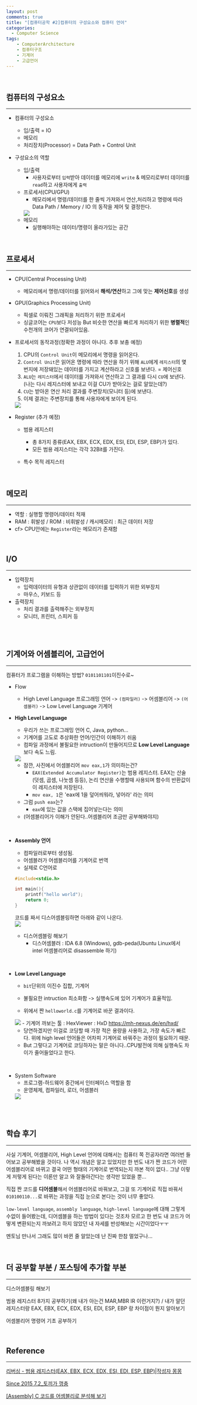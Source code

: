 ```yaml
---
layout: post
comments: true
title: "[컴퓨터공학 #2]컴퓨터의 구성요소와 컴퓨터 언어"
categories:
  - Computer Science
tags:
    - ComputerArchitecture
    - 컴퓨터구조
    - 기계어
    - 고급언어
---
```


<br>

## 컴퓨터의 구성요소
---
- 컴퓨터의 구성요소
    - 입/출력 = IO
    - 메모리
    - 처리장치(Processor) = Data Path + Control Unit

- 구성요소의 역할
    - 입/출력
        - 사용자로부터 `입력`받아 데이터를 메모리에 `write` & 메모리로부터 데이터를 `read`하고 사용자에게 `출력`
    - 프로세서(CPU/GPU)
        - 메모리에서 명령/데이터를 한 줄씩 가져와서 <span class="hl">연산,처리</span>하고 명령에 따라 Data Path / Memory / IO 의 동작을 제어 및 결정한다.<br>
        <img src="/assets/images/190408/ca1.JPG">
    - 메모리
        - 실행해야하는 데이터/명령이 올라가있는 공간 

<br>

## 프로세서
---

- <span class="hl">CPU(Central Processing Unit)</span>
    - 메모리에서 명령/데이터를 읽어와서 **해석/연산**하고 그에 맞는 **제어신호**를 생성
- <span class="hl">GPU(Graphics Processing Unit)</span>
    - 픽셀로 이뤄진 그래픽을 처리하기 위한 프로세서
    - 싱글코어는 `CPU`보다 저성능 But 비슷한 연산을 빠르게 처리하기 위한 **병렬적**인 수천개의 코어가 연결되어있음.

- 프로세서의 동작과정(정확한 과정이 아니다. 추후 보충 예정)
    1. CPU의 `Control Unit`이 메모리에서 명령을 읽어온다.
    2. `Control Unit`은 읽어온 명령에 따라 연산을 하기 위해 `ALU`에게 `레지스터`의 몇 번지에 저장돼있는 데이터를 가지고 계산하라고 신호를 보낸다. = 제어신호
    3. `ALU`는 `레지스터`에서 데이터를 가져와서 연산하고 그 결과를 다시 `CU`에 보낸다.(나는 다시 레지스터에 보내고 이걸 CU가 받아오는 걸로 알았는데?)
    4. `CU`는 받아온 연산 처리 결과를 주변장치(모니터 등)에 보낸다.
    5. 이제 결과는 주변장치를 통해 사용자에게 보이게 된다.<br>
    <img src="/assets/images/190408/ca2.JPG">

- <span class="hl">Register</span> (추가 예정)
    - 범용 레지스터
        - 총 8가지 종류(EAX, EBX, ECX, EDX, ESI, EDI, ESP, EBP)가 있다.
        - 모든 범용 레지스터는 각각 32Bit를 가진다.

    - 특수 목적 레지스터

<br>

## 메모리
---
- 역할 : 실행할 명령어/데이터 적재
- RAM : 휘발성 / ROM : 비휘발성 / 캐시메모리 : 최근 데이터 저장
- cf> CPU안에는 `Register`라는 메모리가 존재함

<br>

## I/O
---
- 입력장치
    - 입력데이터의 유형과 상관없이 데이터를 입력하기 위한 외부장치
    - 마우스, 키보드 등
- 출력장치
    - 처리 결과를 출력해주는 외부장치
    - 모니터, 프린터, 스피커 등    

<br>

<br>

## 기계어와 어셈블리어, 고급언어
---
컴퓨터가 프로그램을 이해하는 방법? `0101101101`이진수로~

- Flow
    - High Level Language 프로그래밍 언어 -> `(컴파일러)` -> 어셈블리어 -> `(어셈블러)` -> Low Level Language 기계어

- **High Level Language**
    - 우리가 쓰는 프로그래밍 언어 C, Java, python...
    - 기계어를 고도로 추상화한 언어/인간이 이해하기 쉬움
    - 컴파일 과정에서 불필요한 intruction이 만들어지므로 **Low Level Language**보다 속도 느림.<br>

    <img src="/assets/images/190408/ca4.JPG">
     
    <br>

    - 잠깐, 사진에서 어셈블리어 `mov eax,1`가 의미하는건?
        - `EAX(Extended Accumulator Register)`는 범용 레지스터. EAX는 산술(덧셈, 곱셈, 나눗셈 등등), 논리 연산을 수행할때 사용되며 함수의 반환값이 이 레지스터에 저장된다.
        - `mov eax, 1`은 'eax에 1을 덮어씌워라, 넣어라' 라는 의미
    - 그럼 `push eax`는?
        - `eax`에 있는 값을 스택에 집어넣는다는 의미
    - (어셈블리어가 이해가 안된다..어셈블리어 조금만 공부해봐야지)

<br>

- **Assembly 언어**
    - 컴파일러로부터 생성됨.
    - 어셈블러가 어셈블리어를 기계어로 번역
    - 실제로 C언어로
    
    ```c
    #include<stdio.h>

    int main(){
        printf("hello world");
        return 0;
    }
    ```

    코드를 짜서 디스어셈블링하면 아래와 같이 나온다.
    <br>
    <img src="/assets/images/190408/ca5.JPG">


    - 디스어셈블링 해보기
        - 디스어셈블러 : IDA 6.8 (Windows), gdb-peda(Ubuntu Linux에서 intel 어셈블리어로 disassemble 하기)

<br>

- **Low Level Language**
    - `bit`단위의 이진수 집합, 기계어
    - 불필요한 intruction 최소화함 -> 실행속도에 있어 기계어가 효율적임.

    - 위에서 짠 `helloworld.c`를 기계어로 바꾼 결과이다.<br>
    <img src="/assets/images/190408/ca6.JPG">
    - 기계어 까보는 툴 : HexViewer : HxD <a href="https://mh-nexus.de/en/hxd/">https://mh-nexus.de/en/hxd/</a>
    <br>

    - 당연하겠지만 이걸로 코딩할 때 <span class="hl">가장 적은 용량을 사용하고, 가장 속도가 빠르다.</span> 위에 high level 언어들은 어차피 기계어로 바꿔주는 과정이 필요하기 때문.
    - But 그렇다고 기계어로 코딩하자는 말은 아니다..CPU발전에 의해 실행속도 차이가 줄어들었다고 한다.

<br>

- <span class="hl">System Software</span>
    - 프로그램-하드웨어 중간에서 인터페이스 역할을 함
    - 운영체제, 컴파일러, 로더, 어셈블러<br>
    <img src="/assets/images/190408/ca3.JPG">

<br>

<br>

## 학습 후기
---
사실 기계어, 어셈블리어, High Level 언어에 대해서는 컴퓨터 쪽 전공자라면 여러번 들어보고 공부해봤을 것이다. 나 역시 개념은 알고 있었지만 한 번도 내가 짠 코드가 어떤 어셈블리어로 바뀌고 결국 어떤 형태의 기계어로 번역되는지 까본 적이 없다.. 그냥 이렇게 저렇게 된다는 이론만 알고 <span class="hl">와 잘돌아간다</span>는 생각만 있었을 뿐...

직접 짠 코드를 **디어셈블**해서 어셈블리어로 바꿔보고, 그걸 또 기계어로 직접 바꿔서 `010100110...`로 바뀌는 과정을 직접 눈으로 본다는 것이 너무 좋았다.

`low-level language`, `assembly language`, `high-level language`에 대해 그렇게 수없이 들어봤는데,  디어셈블을 하는 방법이 있다는 것조차 모르고 한 번도 내 코드가 어떻게 변환되는지 까보려고 하지 않았던 내 자세를 반성해보는 시간이었다ㅜㅜ

멘토님 만나서 그래도 많이 바뀐 줄 알았는데 난 진짜 한참 멀었구나...

<br>

## 더 공부할 부분 / 포스팅에 추가할 부분
---
디스어셈블링 해보기

범용 레지스터 8가지 공부하기(왜 내가 아는건 MAR,MBR IR 이런거지?) / 내가 알던 레지스터랑 EAX, EBX, ECX, EDX, ESI, EDI, ESP, EBP 랑 차이점이 뭔지 알아보기

어셈블리어 명령어 기초 공부하기

<br>

## Reference
---
<a href="http://blog.naver.com/PostView.nhn?blogId=67sooon&logNo=10166021894&redirect=Dlog&widgetTypeCall=true">리버싱 - 범용 레지스터(EAX, EBX, ECX, EDX, ESI, EDI, ESP, EBP)|작성자 몽몽</a>

<a href="https://m.blog.naver.com/PostView.nhn?blogId=soft_sand&logNo=220434428159&proxyReferer=https%3A%2F%2Fwww.google.com%2F">
Since 2015 7.2_토끼가 껑충</a>

<a href="https://zzoyu.tistory.com/32">[Assembly] C 코드를 어셈블리로 분석해 보기</a>

<br>

<br>

